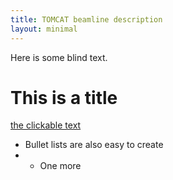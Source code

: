 ```yaml
---
title: TOMCAT beamline description
layout: minimal
---
```


Here is some blind text.

# This is a title

[the clickable text](http://xlson.com/)

* Bullet lists are also easy to create
* * One more

